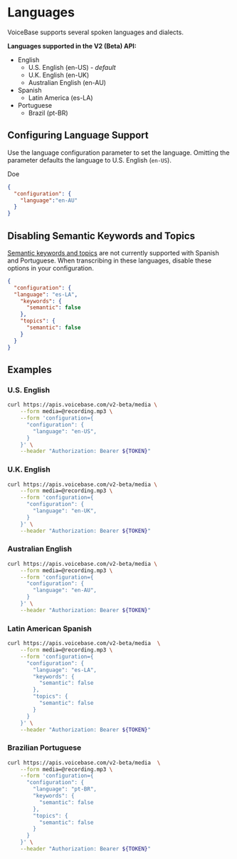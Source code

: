 # Languages

VoiceBase supports several spoken languages and dialects.

**Languages supported in the V2 (Beta) API:**
* English
  * U.S. English (en-US) - *default*
  * U.K. English (en-UK)
  * Australian English (en-AU)
* Spanish
  * Latin America (es-LA)
* Portuguese
  * Brazil (pt-BR)

## Configuring Language Support

Use the language configuration parameter to set the language. Omitting the parameter defaults the language to U.S. English (`en-US`).

Doe 

```json
{  
  "configuration": { 
    "language":"en-AU"
  }
}
```

## Disabling Semantic Keywords and Topics

[Semantic keywords and topics](keywordsandtopics.html) are not currently supported with Spanish and Portuguese. When transcribing in these languages, disable these options in your configuration.

```json
{
  "configuration": {
  "language": "es-LA",
    "keywords": {
      "semantic": false
    },
    "topics": {
      "semantic": false
    }
  }
}
```

## Examples

### U.S. English

```bash
curl https://apis.voicebase.com/v2-beta/media \
    --form media=@recording.mp3 \
    --form 'configuration={
      "configuration": {
        "language": "en-US",
      }
    }' \
    --header "Authorization: Bearer ${TOKEN}"
```

### U.K. English
```bash
curl https://apis.voicebase.com/v2-beta/media \
    --form media=@recording.mp3 \
    --form 'configuration={
      "configuration": {
        "language": "en-UK",
      }
    }' \
    --header "Authorization: Bearer ${TOKEN}"
```

### Australian English
```bash
curl https://apis.voicebase.com/v2-beta/media \
    --form media=@recording.mp3 \
    --form 'configuration={
      "configuration": {
        "language": "en-AU",
      }
    }' \
    --header "Authorization: Bearer ${TOKEN}"
```

### Latin American Spanish
```bash
curl https://apis.voicebase.com/v2-beta/media  \
    --form media=@recording.mp3 \
    --form 'configuration={
      "configuration": {
        "language": "es-LA",
        "keywords": {
          "semantic": false
        },
        "topics": {
          "semantic": false
        }
      }
    }' \
    --header "Authorization: Bearer ${TOKEN}"
```

### Brazilian Portuguese
```bash
curl https://apis.voicebase.com/v2-beta/media  \
    --form media=@recording.mp3 \
    --form 'configuration={
      "configuration": {
        "language": "pt-BR",
        "keywords": {
          "semantic": false
        },
        "topics": {
          "semantic": false
        }
      }
    }' \
    --header "Authorization: Bearer ${TOKEN}"
```

